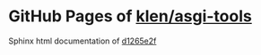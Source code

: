 GitHub Pages of [klen/asgi-tools](https://github.com/klen/asgi-tools.git)
===
Sphinx html documentation of [d1265e2f](https://github.com/klen/asgi-tools/tree/d1265e2fb87b2f7d69e871f37257f0056f62958b)
